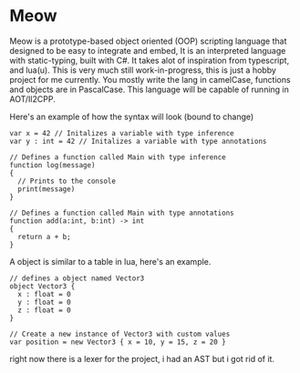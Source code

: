 # Meow
Meow is a prototype-based object oriented (OOP) scripting language that designed to be easy to integrate and embed, It is an interpreted language with static-typing, built with C#.
It takes alot of inspiration from typescript, and lua(u).
This is very much still work-in-progress, this is just a hobby project for me currently.
You mostly write the lang in camelCase, functions and objects are in PascalCase.
This language will be capable of running in AOT/Il2CPP.

Here's an example of how the syntax will look (bound to change)

```
var x = 42 // Initalizes a variable with type inference
var y : int = 42 // Initalizes a variable with type annotations

// Defines a function called Main with type inference
function log(message)
{
  // Prints to the console
  print(message)
}

// Defines a function called Main with type annotations
function add(a:int, b:int) -> int
{
  return a + b;
}
```

A object is similar to a table in lua, here's an example.

```
// defines a object named Vector3
object Vector3 {
  x : float = 0
  y : float = 0
  z : float = 0
}

// Create a new instance of Vector3 with custom values
var position = new Vector3 { x = 10, y = 15, z = 20 }
```

right now there is a lexer for the project, i had an AST but i got rid of it.
